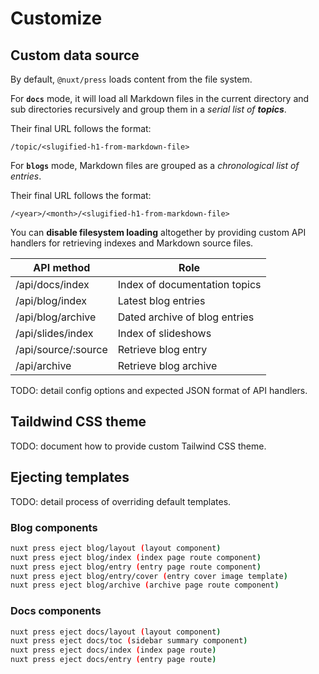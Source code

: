 # Customize

## Custom data source

By default, `@nuxt/press` loads content from the file system. 

For **`docs`** mode, it will load all Markdown files in the current directory 
and sub directories recursively and group them in a _serial list of **topics**_.

Their final URL follows the format:

```
/topic/<slugified-h1-from-markdown-file>
```

For **`blogs`** mode, Markdown files are grouped as a *_chronological list of 
entries_*. 

Their final URL follows the format:

```
/<year>/<month>/<slugified-h1-from-markdown-file>
```

You can **disable filesystem loading** altogether by providing custom API
handlers for retrieving indexes and Markdown source files.

| API method                          | Role                                  |
| ----------------------------------- | ------------------------------------- |
| /api/docs/index                     | Index of documentation topics         |
| /api/blog/index                     | Latest blog entries                   |
| /api/blog/archive                   | Dated archive of blog entries         |
| /api/slides/index                   | Index of slideshows |
| /api/source/:source                 | Retrieve blog entry    |
| /api/archive                        | Retrieve blog archive  |

TODO: detail config options and expected JSON format of API handlers.

## Taildwind CSS theme

TODO: document how to provide custom Tailwind CSS theme.

## Ejecting templates

TODO: detail process of overriding default templates.

### Blog components

```sh
nuxt press eject blog/layout (layout component)
nuxt press eject blog/index (index page route component)
nuxt press eject blog/entry (entry page route component)
nuxt press eject blog/entry/cover (entry cover image template)
nuxt press eject blog/archive (archive page route component)
```

### Docs components

```sh
nuxt press eject docs/layout (layout component)
nuxt press eject docs/toc (sidebar summary component)
nuxt press eject docs/index (index page route)
nuxt press eject docs/entry (entry page route)
```